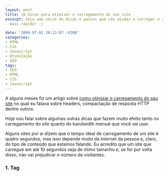 ```yaml
---
layout: post
title: 10 dicas para otimizar o carregamento do seu site
excerpt: Veja uma série de dicas e passos que vão ajudar a carregar o seu site muito
  mais rápido! :)

date: '2009-07-01 20:13:07 -0300'
categories:
- HTML
- CSS
- Javascript
- Otimização
- SEO
tags:
- SEO
- HTML
- CSS
- Javascript
---
```

A alguns meses fiz um artigo sobre [como otimizar o carregamento do seu site](/otimizando-o-seu-site-carregamento) no qual eu falava sobre headers, compactação de resposta HTTP dentre outros.

Hoje vou falar sobre algumas outras dicas que fazem muito efeito tanto no carregamento do site quanto do bandwidth mensal que você vai usar.

Alguns sites por ai dizem que o tempo ideal de carregamento de um site é quatro segundos, mas isso depende muito da Internet da pessoa e, claro, do tipo de conteúdo que estamos falando. Eu acredito que um site que carregue em até 10 segundos seja de ótimo tamanho e, se for por volta disso, não vai prejudicar o número de visitantes.

<h3>1. Tag <style> e style-in-line</h3>
Muita gente ainda usa o CSS todo dentro de uma tag style ou - não menos errado - usa <em>style-in-line</em>, que significa usar a propriedade <strong>style=""</strong> do elemento para mudar o estilo dele. O CSS foi lançado na década de 90 gente! Ele foi feito pra ser usado!

Além de deixar o seu código fonte muito mais limpo, o uso de CSS em folhas de estilos separadas otimiza o carregamento do site e permite uma melhor separação entre a estrutura (HTML) e a aparência (CSS) do mesmo.

Imagine que você vai fazer o papel de uma peça de teatro e lá pela terceira página, entre uma linha e outra, você encontra uma observação que diz que o seu personagem tem cabelo vermelho... Não seria melhor que isso viesse logo depois da capa, pra você já se preparar?

<h3>2. Arquivos JavaScript, uni-vos!</h3>
Falei sobre isso no outro artigo mas vale repetir: muita gente usa um site que, por exemplo, chama o jQuery mais três plugins e um script criado com os efeitos do site.. Isso dá um total de cinco arquivos, cinco requisições diferentes que o seu servidor recebe, organiza, manipula e redireciona só pra inserir o JavaScript do seu site.

Una (junte) todos os códigos JavaScript do seu site em um arquivo só, e sé isso for te dar muita dor-de-cabeça, veja sobre o [Google Minify](http://code.google.com/p/minify/)

<h3>3. Acabe com o Flash</h3>
Antes que você, designer, levante uma tocha e inicie uma caçada contra mim, essa dica vale para a exibição de conteúdo... Não daquele topo fofinho que você fez pro seu site.

Flash pesa? Sim, pesa. Evite usar objects espalhados pelo site... O Flash é <strong>mal lido</strong> pelo Google, não segue nenhum padrão de organização de código (já que trabalhamos apenas com imagens e efeitos visuais) e é muito mais dificil de alterar do que um simples (X)HTML... Tente usar efeitos com JavaScript (leia-se jQuery), que pesa muito menos que o Flash e você não precisa do .fla para editar... Qualquer problema é só entrar no FTP e mudar.

<h3>4. As futilidades da Web</h3>
Achou um chat cheio de códigos prontos de chats, sandbox, mural de recados, previsão do tempo e tudo mais? Pode sair dele agora. Não saia enfiando códigos prontos e iframes e scripts no seu site só pra tentar deixar ele mais legal... Isso é coisa de principiante e isso não traz vantagem nenhuma pro seu site! A não ser, claro, que vantagem pra você signifique coisas que ninguém vai usar.

<h3>5. Galeria de fotos</h3>
Seu site é uma galeria de fotos super transada e cheia de efeitos em JavaScript? Legal... Mas precisa mesmo carregar todas aquelas 80 fotos de uma só vez em escala real?

Crie <em>thumbnails</em> (miniaturas) das suas fotos e imagens que pesam muito (mais que 50Kb), isso vai economizar MUITO <em>bandwidth</em> (tráfego mensal) pro seu site.

<h3>6. Livro do autor</h3>
Você é um autor de livros super renomado e quer disponibilizar toda as 841 páginas do seu livro de bolso no seu site pessoal? Então, por favor, não coloque tudo em uma página só. Separe as páginas do livro em páginas do site... Várias! Quanto menor o conteúdo, melhor pro visitante, melhor pro Google, melhor pra velocidade do seu site, e melhor pro seu bolso (se você trabalhar com publicidade online). <strong>Menos é mais!</strong>

<h3>7. Meu site é HD!</h3>
Bom... Você já diviu seu site em páginas, sua galeria de fotos usa thumbnails e.. peraí... As fotos (grandes) estão com 100% de qualidade?! Pra que? O cérebro humano quase nunca conseguiu reparar a diferença entre uma imagem com 80% e outra com 100% de qualidade. Reduza a qualidade das suas fotos, vale a pena.

<h3>8. E o tamanho da minha imagem é...</h3>
Quando você usar o atributo <img ... /> defina a largura e altura da imagem, isso vai economizar trabalho pro navegador do visitante que não vai ter que carregar toda a imagem antes pra descobrir o tamanho de exibição.

<h3>9. O que você vê é o que você tem, mas não é o que você precisa!</h3>
Sabe aquele seu editor de sites com suporte ao <strong>WYSIWYG</strong> (<em>What You See Is What You Get</em>)? Acha legal ele fazer todo o trabalho pra você de criar o HTML e o CSS sem que você precise se preocupar? Pois vá até o código fonte criado por ele e comece a fazer uma limpeza geral. Na maioria dos casos eles acabam criando códigos além do necessário, seja no HTML, seja no CSS.

Aprenda a criar sites usando um editor de texto que não te mostra uma representação visual, como o Notepad++, EditPlus, NetBeans e vários outros... Até o próprio Notepad serve!

<h3>10. Seu site não é um Centro de Convenções!</h3>
Não precisa ficar chamando um arquivo de cada site... jQuery do Google, CSS da Globo.com e por ai vai.. Quanto mais arquivos você chamar de servidores que não são o seu site, mais lento vai ser o carregamento dele pois o visitante vai precisar "resolver" vários DNSs, não só o seu.

--

Espero que tenham gostado! :D

